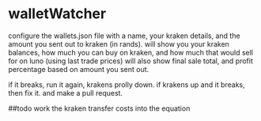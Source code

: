 # walletWatcher
configure the wallets.json file with a name, your kraken details, and the amount you sent out to kraken (in rands).
will show you your kraken balances, how much you can buy on kraken, and how much that would sell for on luno (using last trade prices)
will also show final sale total, and profit percentage based on amount you sent out.

if it breaks, run it again, krakens prolly down.
if krakens up and it breaks, then fix it. and make a pull request.

##todo
work the kraken transfer costs into the equation

